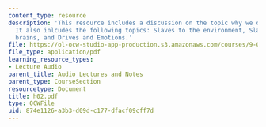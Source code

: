 ```yaml
---
content_type: resource
description: 'This resource includes a discussion on the topic why we do anything.
  It also inlcudes the following topics: Slaves to the environment, Slaves to our
  brains, and Drives and Emotions.'
file: https://ol-ocw-studio-app-production.s3.amazonaws.com/courses/9-00-introduction-to-psychology-fall-2004/874e1126a3b3d09dc177dfacf09cff7d_h02.pdf
file_type: application/pdf
learning_resource_types:
- Lecture Audio
parent_title: Audio Lectures and Notes
parent_type: CourseSection
resourcetype: Document
title: h02.pdf
type: OCWFile
uid: 874e1126-a3b3-d09d-c177-dfacf09cff7d
---
```

